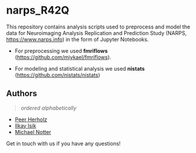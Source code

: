 # narps_R42Q

This repository contains analysis scripts used to preprocess and model the data for Neuroimaging Analysis Replication and Prediction Study (NARPS, https://www.narps.info) in the form of Jupyter Notebooks.


- For preprocessing we used __fmriflows__ (https://github.com/miykael/fmriflows).

- For modeling and statistical analysis we used __nistats__ (https://github.com/nistats/nistats)

## Authors
> _ordered alphabetically_
- [Peer Herholz](https://github.com/PeerHerholz)
- [Ilkay Isik](https://github.com/ilkayisik)
- [Michael Notter](https://github.com/miykael)

Get in touch with us if you have any questions!
